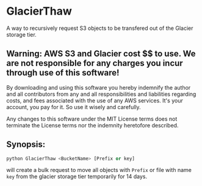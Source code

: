 # GlacierThaw
A way to recursively request S3 objects to be transfered out of the Glacier storage tier.

## Warning: AWS S3 and Glacier cost $$ to use. We are not responsible for any charges you incur through use of this software!
By downloading and using this software you hereby indemnify the author and all contributors from any and all responsibilities and liabilities regarding costs, and fees associated with the use of any AWS services. It's your account, you pay for it. So use it wisely and carefully.

Any changes to this software under the MIT License terms does not terminate the License terms nor the indemnity heretofore described. 

## Synopsis:
```python
python GlacierThaw <BucketName> [Prefix or key]
```
will create a bulk request to move all objects with `Prefix` or file with name `key` from the glacier storage tier temporarily for 14 days.